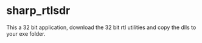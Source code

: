 # sharp_rtlsdr

This a 32 bit application, download the 32 bit rtl utilities and copy the dlls to your exe folder.